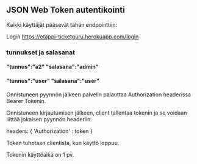## JSON Web Token autentikointi

Kaikki käyttäjät pääsevät tähän endpointtiin:

Login https://etappi-ticketguru.herokuapp.com/login

### tunnukset ja salasanat


#### "tunnus":"a2"  "salasana":"admin"

#### "tunnus":"user" "salasana":"user"

Onnistuneen pyynnön jälkeen palvelin palauttaa Authorization headerissa Bearer Tokenin. 

Onnistuneen kirjautumisen jälkeen, client tallentaa tokenin ja se voidaan liittää jokaisen pyynnön  headeriin. 

headers: { 'Authorization' : token }  

 
Token tuhotaan clientista, kun käyttö loppuu. 

Tokenin käyttöaika on 1 pv.  
